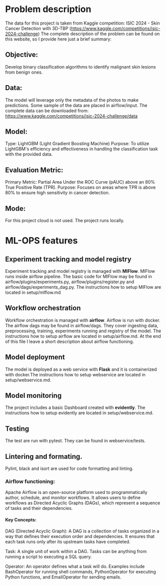 # Problem description

The data for this project is taken from Kaggle competition: ISIC 2024 - Skin Cancer Detection with 3D-TBP (https://www.kaggle.com/competitions/isic-2024-challenge)
The complete description of the problem can be found on this website, so I provide here just a brief summary:

## Objective:
Develop binary classification algorithms to identify malignant skin lesions from benign ones.

## Data:
The model will leverage only the metadata of the photos to make predictions.
Some sample of the data are placed in airflow/input.
The complete data can be downloaded from: https://www.kaggle.com/competitions/isic-2024-challenge/data

## Model:
Type: LightGBM (Light Gradient Boosting Machine)
Purpose: To utilize LightGBM's efficiency and effectiveness in handling the classification task with the provided data.

## Evaluation Metric:
Primary Metric: Partial Area Under the ROC Curve (pAUC) above an 80% True Positive Rate (TPR).
Purpose: Focuses on areas where TPR is above 80% to ensure high sensitivity in cancer detection.

## Mode:
For this project cloud is not used. The project runs locally.


# ML-OPS features

## Experiment tracking and model registry
Experiment tracking and model registry is managed with **MlFlow**. MlFlow runs inside airflow pipeline. The basic code for MlFlow may be found in airflow/plugins/experiments.py, airflow/plugins/register.py and airflow/dags/experiments_dag.py. The instructions how to setup MlFlow are located in setup/mlflow.md

## Workflow orchestration
Workflow orchestration is managed with **airflow**. Airflow is run with docker. The airflow dags may be found in airflow/dags. They cover ingesting data, preprocessing, training, experiments running and registry of the model.
The instructions how to setup airflow are located in setup/airflow.md. At the end of this file I leave a short description about airflow functioning.

## Model deployment
The model is deployed as a web service with **Flask** and it is containerized with docker.The instructions how to setup webservice are located in setup/webservice.md.

## Model monitoring
The project includes a basic Dashboard created with **evidently**. The instructions how to setup evidently are located in setup/webservice.md.

## Testing
The test are run with pytest. They can be found in webservice/tests.

## Lintering and formating.
Pylint, black and isort are used for code formatting and linting.



### Airflow functioning:
Apache Airflow is an open-source platform used to programmatically author, schedule, and monitor workflows. It allows users to define workflows as Directed Acyclic Graphs (DAGs), which represent a sequence of tasks and their dependencies.

#### Key Concepts:

DAG (Directed Acyclic Graph): A DAG is a collection of tasks organized in a way that defines their execution order and dependencies. It ensures that each task runs only after its upstream tasks have completed.

Task: A single unit of work within a DAG. Tasks can be anything from running a script to executing a SQL query.

Operator: An operator defines what a task will do. Examples include BashOperator for running shell commands, PythonOperator for executing Python functions, and EmailOperator for sending emails.